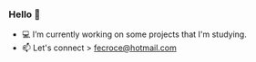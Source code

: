 ### Hello 👋


- 💻 I’m currently working on some projects that I'm studying.
- 📫 Let's connect > fecroce@hotmail.com

